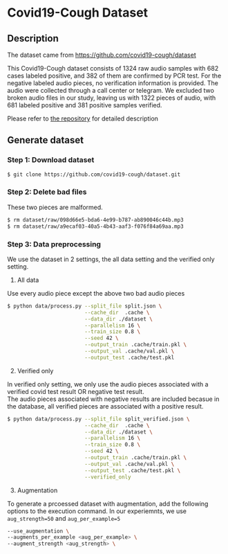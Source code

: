 # Covid19-Cough Dataset

## Description
The dataset came from https://github.com/covid19-cough/dataset

This Covid19-Cough dataset consists of 1324 raw audio samples with 682 cases labeled positive, and 382 of them are confirmed by PCR test. For the negative labeled audio pieces, no verification information is provided. The audio were collected through a call center or telegram. We excluded two broken audio files in our study, leaving us with 1322 pieces of audio, with 681 labeled positive and 381 positive samples verified.

Please refer to [the repository](https://github.com/covid19-cough/dataset) for detailed description

## Generate dataset
### Step 1: Download dataset
```bash
$ git clone https://github.com/covid19-cough/dataset.git
```

### Step 2: Delete bad files

These two pieces are malformed.
```bash
$ rm dataset/raw/098d66e5-bda6-4e99-b787-ab890046c44b.mp3
$ rm dataset/raw/a9ecaf03-40a5-4b43-aaf3-f076f84a69aa.mp3
```

### Step 3: Data preprocessing

We use the dataset in 2 settings, the all data setting and the verified only setting.

1. All data

Use every audio piece except the above two bad audio pieces
```bash
$ python data/process.py --split_file split.json \
                         --cache_dir  .cache \
                         --data_dir ./dataset \
                         --parallelism 16 \
                         --train_size 0.8 \
                         --seed 42 \
                         --output_train .cache/train.pkl \
                         --output_val .cache/val.pkl \
                         --output_test .cache/test.pkl
```

2. Verified only

In verified only setting, we only use the audio pieces associated with a verified
covid test result OR negative test result. \
The audio pieces associated with negative results are included becasue
in the database, all verified pieces are associated with a positive result.
```bash
$ python data/process.py --split_file split_verified.json \
                         --cache_dir  .cache \
                         --data_dir ./dataset \
                         --parallelism 16 \
                         --train_size 0.8 \
                         --seed 42 \
                         --output_train .cache/train.pkl \
                         --output_val .cache/val.pkl \
                         --output_test .cache/test.pkl \
                         --verified_only
```

3. Augmentation

To generate a prcoessed dataset with augmentation, add the following options to the execution command.
In our experiemnts, we use `aug_strength=50` and `aug_per_example=5`
```bash
--use_augmentation \
--augments_per_example <aug_per_example> \
--augment_strength <aug_strength> \
```

